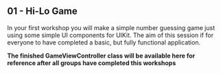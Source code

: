 ## 01 - Hi-Lo Game

In your first workshop you will make a simple number guessing game just using some simple UI components for UIKit. The aim of this session if for everyone to have completed a basic, but fully functional application.

**The finished GameViewController class will be available here for reference after all groups have completed this workshops**
